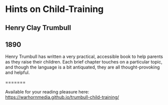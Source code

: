 # Hints on Child-Training

## Henry Clay Trumbull

## 1890

Henry Trumbull has written a very practical, accessible book to help parents as they raise their children. Each brief chapter touches on a particular topic, and though the language is a bit antiquated, they are all thought-provoking and helpful.


=======

Available for your reading pleasure here: https://warhornmedia.github.io/trumbull-child-training/